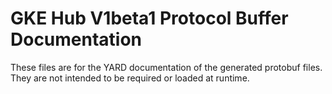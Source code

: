 # GKE Hub V1beta1 Protocol Buffer Documentation

These files are for the YARD documentation of the generated protobuf files.
They are not intended to be required or loaded at runtime.
